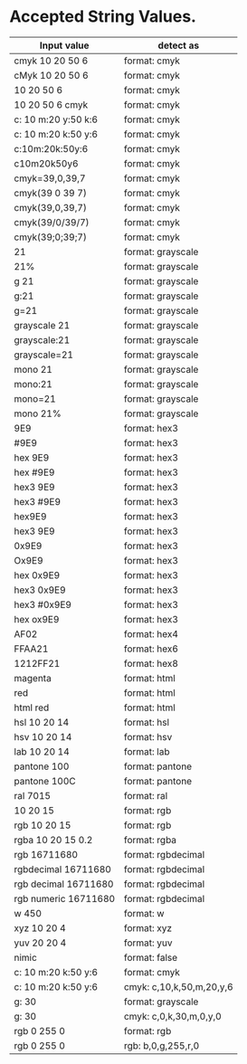 # Accepted String Values.

 | Input value | detect as | 
 | ---- | ---- | 
 | cmyk 10 20 50 6 | format: cmyk | 
 | cMyk 10 20 50 6 | format: cmyk | 
 | 10 20 50 6 | format: cmyk | 
 | 10 20 50 6 cmyk | format: cmyk | 
 | c: 10 m:20 y:50 k:6 | format: cmyk | 
 | c: 10 m:20 k:50 y:6 | format: cmyk | 
 | c:10m:20k:50y:6 | format: cmyk | 
 | c10m20k50y6 | format: cmyk | 
 | cmyk=39,0,39,7 | format: cmyk | 
 | cmyk(39 0 39 7) | format: cmyk | 
 | cmyk(39,0,39,7) | format: cmyk | 
 | cmyk(39/0/39/7) | format: cmyk | 
 | cmyk(39;0;39;7) | format: cmyk | 
 | 21 | format: grayscale | 
 | 21% | format: grayscale | 
 | g 21 | format: grayscale | 
 | g:21 | format: grayscale | 
 | g=21 | format: grayscale | 
 | grayscale 21 | format: grayscale | 
 | grayscale:21 | format: grayscale | 
 | grayscale=21 | format: grayscale | 
 | mono 21 | format: grayscale | 
 | mono:21 | format: grayscale | 
 | mono=21 | format: grayscale | 
 | mono 21% | format: grayscale | 
 | 9E9 | format: hex3 | 
 | #9E9 | format: hex3 | 
 | hex 9E9 | format: hex3 | 
 | hex #9E9 | format: hex3 | 
 | hex3 9E9 | format: hex3 | 
 | hex3 #9E9 | format: hex3 | 
 | hex9E9 | format: hex3 | 
 | hex3 9E9 | format: hex3 | 
 | 0x9E9 | format: hex3 | 
 | Ox9E9 | format: hex3 | 
 | hex 0x9E9 | format: hex3 | 
 | hex3 0x9E9 | format: hex3 | 
 | hex3 #0x9E9 | format: hex3 | 
 | hex ox9E9 | format: hex3 | 
 | AF02 | format: hex4 | 
 | FFAA21 | format: hex6 | 
 | 1212FF21 | format: hex8 | 
 | magenta | format: html | 
 | red | format: html | 
 | html red | format: html | 
 | hsl 10 20 14 | format: hsl | 
 | hsv 10 20 14 | format: hsv | 
 | lab 10 20 14 | format: lab | 
 | pantone 100 | format: pantone | 
 | pantone 100C | format: pantone | 
 | ral 7015 | format: ral | 
 | 10 20 15 | format: rgb | 
 | rgb 10 20 15 | format: rgb | 
 | rgba 10 20 15 0.2 | format: rgba | 
 | rgb 16711680 | format: rgbdecimal | 
 | rgbdecimal 16711680 | format: rgbdecimal | 
 | rgb decimal 16711680 | format: rgbdecimal | 
 | rgb numeric 16711680 | format: rgbdecimal | 
 | w 450 | format: w | 
 | xyz 10 20 4 | format: xyz | 
 | yuv 20 20 4 | format: yuv | 
 | nimic | format: false | 
 | c: 10 m:20 k:50 y:6 | format: cmyk | 
 | c: 10 m:20 k:50 y:6 | cmyk: c,10,k,50,m,20,y,6 | 
 | g: 30 | format: grayscale | 
 | g: 30 | cmyk: c,0,k,30,m,0,y,0 | 
 | rgb 0 255 0 | format: rgb | 
 | rgb 0 255 0 | rgb: b,0,g,255,r,0 | 
